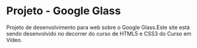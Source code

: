 # Projeto - Google Glass
Projeto de desenvolvimento para web sobre o Google Glass.Este site está sendo desenvolvido no decorrer do curso de HTML5 e CSS3 do Curso em Vídeo.
